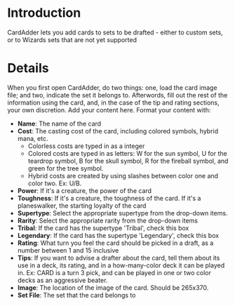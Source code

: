 # Introduction #

CardAdder lets you add cards to sets to be drafted - either to custom sets, or to Wizards sets that are not yet supported


# Details #

When you first open CardAdder, do two things: one, load the card image file; and two, indicate the set it belongs to. Afterwords, fill out the rest of the information using the card, and, in the case of the tip and rating sections, your own discretion.
Add your content here.  Format your content with:
  * **Name**: The name of the card
  * **Cost**: The casting cost of the card, including colored symbols, hybrid mana, etc.
    * Colorless costs are typed in as a integer
    * Colored costs are typed in as letters: W for the sun symbol, U for the teardrop symbol, B for the skull symbol, R for the fireball symbol, and green for the tree symbol.
    * Hybrid costs are created by using slashes between color one and color two. Ex: U/B.
  * **Power**: If it's a creature, the power of the card
  * **Toughness**: If it's a creature, the toughness of the card. If it's a planeswalker, the starting loyalty of the card
  * **Supertype**: Select the appropriate supertype from the drop-down items.
  * **Rarity**: Select the appropriate rarity from the drop-down items
  * **Tribal**: If the card has the supertype 'Tribal', check this box
  * **Legendary**: If the card has the supertype 'Legendary', check this box
  * **Rating**: What turn you feel the card should be picked in a draft, as a number between 1 and 15 inclusive
  * **Tips**: If you want to advise a drafter about the card, tell them about its use in a deck, its rating, and in a how-many-color deck it can be played in. Ex: CARD is a turn 3 pick, and can be played in one or two color decks as an aggressive beater.
  * **Image**: The location of the image of the card. Should be 265x370.
  * **Set File**: The set that the card belongs to